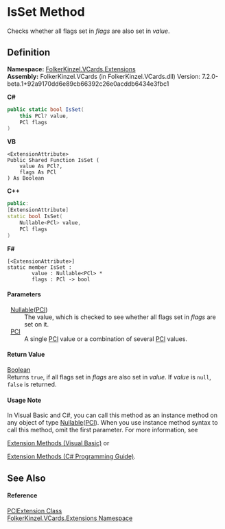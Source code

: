# IsSet Method


Checks whether all flags set in *flags* are also set in *value*.



## Definition
**Namespace:** <a href="ea6bb853-85f2-e58b-0429-68b3fa762c9a.md">FolkerKinzel.VCards.Extensions</a>  
**Assembly:** FolkerKinzel.VCards (in FolkerKinzel.VCards.dll) Version: 7.2.0-beta.1+92a9170dd6e89cb66392c26e0acddb6434e3fbc1

**C#**
``` C#
public static bool IsSet(
	this PCl? value,
	PCl flags
)
```
**VB**
``` VB
<ExtensionAttribute>
Public Shared Function IsSet ( 
	value As PCl?,
	flags As PCl
) As Boolean
```
**C++**
``` C++
public:
[ExtensionAttribute]
static bool IsSet(
	Nullable<PCl> value, 
	PCl flags
)
```
**F#**
``` F#
[<ExtensionAttribute>]
static member IsSet : 
        value : Nullable<PCl> * 
        flags : PCl -> bool 
```



#### Parameters
<dl><dt>  <a href="https://learn.microsoft.com/dotnet/api/system.nullable-1" target="_blank" rel="noopener noreferrer">Nullable</a>(<a href="2e02e536-d431-4304-276e-08321f1224a1.md">PCl</a>)</dt><dd>The value, which is checked to see whether all flags set in <em>flags</em> are set on it.</dd><dt>  <a href="2e02e536-d431-4304-276e-08321f1224a1.md">PCl</a></dt><dd>A single <a href="2e02e536-d431-4304-276e-08321f1224a1.md">PCl</a> value or a combination of several <a href="2e02e536-d431-4304-276e-08321f1224a1.md">PCl</a> values.</dd></dl>

#### Return Value
<a href="https://learn.microsoft.com/dotnet/api/system.boolean" target="_blank" rel="noopener noreferrer">Boolean</a>  
Returns `true`, if all flags set in *flags* are also set in *value*. If *value* is `null`, `false` is returned.

#### Usage Note
In Visual Basic and C#, you can call this method as an instance method on any object of type <a href="https://learn.microsoft.com/dotnet/api/system.nullable-1" target="_blank" rel="noopener noreferrer">Nullable</a>(<a href="2e02e536-d431-4304-276e-08321f1224a1.md">PCl</a>). When you use instance method syntax to call this method, omit the first parameter. For more information, see <a href="https://docs.microsoft.com/dotnet/visual-basic/programming-guide/language-features/procedures/extension-methods" target="_blank" rel="noopener noreferrer">

Extension Methods (Visual Basic)</a> or <a href="https://docs.microsoft.com/dotnet/csharp/programming-guide/classes-and-structs/extension-methods" target="_blank" rel="noopener noreferrer">

Extension Methods (C# Programming Guide)</a>.

## See Also


#### Reference
<a href="4fa3a036-0095-9473-17f0-0e28692180cf.md">PClExtension Class</a>  
<a href="ea6bb853-85f2-e58b-0429-68b3fa762c9a.md">FolkerKinzel.VCards.Extensions Namespace</a>  
